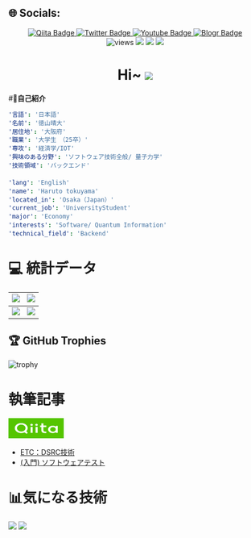 ## 🌐 Socials:
<div id="header" align="center">
  <div id="badges">
    <a href="https://qiita.com/haruto19">
      <img src="https://img.shields.io/badge/Qiita-green?style=for-the-badge&logo=Qiita&logoColor=white" alt="Qiita Badge"/>
    </a>
    <a href="https://twitter.com/haruto869217">
      <img src="https://img.shields.io/badge/Twitter-blue?style=for-the-badge&logo=twitter&logoColor=white" alt="Twitter Badge"/>
    </a>
    <a href="https://www.youtube.com/channel/UCPERZaq8WqB_yIoUy9sse1g">
      <img src="https://img.shields.io/badge/YouTube-red?style=for-the-badge&logo=youtube&logoColor=white" alt="Youtube Badge"/>
    </a>
    <a href="https://haru.haru869217.com/">
       <img src="https://img.shields.io/badge/Blog-yellow?style=for-the-badge&logo=Blog&logoColor=white" alt="Blogr Badge"/>
    </a>
  </div>
  <img src="https://komarev.com/ghpvc/?username=Hayatto9217&style=flat-square&color=blue" alt="views"/>
  <img src="https://img.shields.io/badge/C%2B%2B-lover-pink?logo=C%2B%2B">
  <img src="https://img.shields.io/badge/Go-night-skyblue?logo=go">
  <img src="https://img.shields.io/badge/Rust-shark-yellow?logo=Rust">
  <h1>
    Hi~
    <img src="https://media.giphy.com/media/hvRJCLFzcasrR4ia7z/giphy.gif" width="30px"/>
  </h1>
</div>
<div align="center">
  <!--<img src="https://giphy.com/gifs/80s-back-to-the-future-happening-now-ktRHi4nFxNDOw" width="600" height="300"/>-->
</div>


#🧠**自己紹介**
```yaml
'言語': '日本語'
'名前': '徳山晴大'
'居住地': '大阪府'
'職業': '大学生　（25卒）'
'専攻': '経済学/IOT'
'興味のある分野': 'ソフトウェア技術全般/ 量子力学'
'技術領域': 'バックエンド'

'lang': 'English'
'name': 'Haruto tokuyama'
'located_in': 'Osaka（Japan）'
'current_job': 'UniversityStudent'
'major': 'Economy'
'interests': 'Software/ Quantum Information'
'technical_field': 'Backend'
```

# 💻 **統計データ**

<!-- streak -->
|![](https://github-readme-stats-six-azure.vercel.app/api?username=Hayatto9217&show_icons=true&count_private=true&theme=dark&hide_border=true)|![](https://github-profile-summary-cards.vercel.app/api/cards/profile-details?username=Hayatto9217&theme=dark)|
| :---: | :---: |
|![](https://github-readme-stats-six-azure.vercel.app/api/top-langs/?username=Hayatto9217&theme=dark&hide_border=true&include_all_commits=true&count_private=true&layout=compact&langs_count=8)|![](https://github-readme-streak-stats.herokuapp.com/?user=Hayatto9217&theme=dark&hide_border=true)|


## 🏆 GitHub Trophies
<!-- トロフィー -->
![trophy](https://github-profile-trophy.vercel.app/?username=Hayatto9217&theme=gruvbox)


# **執筆記事**
<a src="https://qiita.com/haruto19">
  <img src="./img/Qiita_text.png" height="40px" width="110px">
</a>

<!-- BLOG-POST-LIST:START -->
- [ETC：DSRC技術](https://qiita.com/haruto19/items/3b91f91a23c185fda3de)
- [(入門) ソフトウェアテスト](https://qiita.com/haruto19/items/c55cd6ee291332861254)
<!-- BLOG-POST-LIST:END -->

# 📊**気になる技術**
<code><a href="https://java.com" target="_blank"><img height="50" src="https://www.vectorlogo.zone/logos/java/java-ar21.svg"></a></code>
<code><a href="https://git-scm.com/" target="_blank"><img height="50" src="https://www.vectorlogo.zone/logos/git-scm/git-scm-ar21.svg"></a></code>

